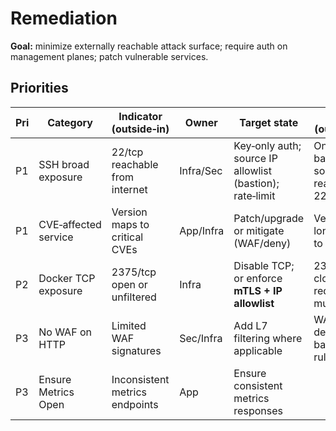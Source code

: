 # Remediation

**Goal:** minimize externally reachable attack surface; require auth on management planes; patch vulnerable services.

## Priorities

| Pri | Category | Indicator (outside‑in) | Owner | Target state | Verify (outside‑in) |
| --- | --- | --- | --- | --- | --- |
| P1 | SSH broad exposure | 22/tcp reachable from internet | Infra/Sec | Key‑only auth; source IP allowlist (bastion); rate‑limit | Only bastion/VPN source reaches 22/tcp |
| P1 | CVE‑affected service | Version maps to critical CVEs | App/Infra | Patch/upgrade or mitigate (WAF/deny) | Version no longer maps to CVEs |
| P2 | Docker TCP exposure | 2375/tcp open or unfiltered | Infra | Disable TCP; or enforce **mTLS + IP allowlist** | 2375/tcp closed or requires mutual TLS |
| P3 | No WAF on HTTP | Limited WAF signatures | Sec/Infra | Add L7 filtering where applicable | WAF detectable; baseline rules active |
| P3 | Ensure Metrics Open | Inconsistent metrics endpoints | App | Ensure consistent metrics responses | |
